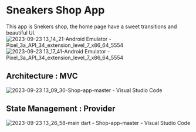 # Sneakers Shop App

This app is Snekers shop, the home page have a sweet transitions and beautiful UI.
![2023-09-23 13_14_21-Android Emulator - Pixel_3a_API_34_extension_level_7_x86_64_5554](https://github.com/mohamedimem/Shop-app/assets/78182552/19a8283e-b377-4e8c-ae85-93ec906cf6fa)![2023-09-23 13_17_41-Android Emulator - Pixel_3a_API_34_extension_level_7_x86_64_5554](https://github.com/mohamedimem/Shop-app/assets/78182552/f8e5ed84-929e-4cfc-a7a2-871ac4f5b185)
## Architecture : MVC
![2023-09-23 13_09_30-Shop-app-master - Visual Studio Code](https://github.com/mohamedimem/Shop-app/assets/78182552/a666c4c7-bfd7-485f-b254-79271845a1b2)
## State Management : Provider
![2023-09-23 13_26_58-main dart - Shop-app-master - Visual Studio Code](https://github.com/mohamedimem/Shop-app/assets/78182552/4d8e035b-05ef-4c4d-855c-85ae833fa3a2)
